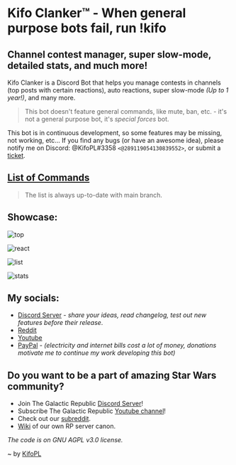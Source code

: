 # Kifo Clanker™ - When general purpose bots fail, run !kifo
## Channel contest manager, super slow-mode, detailed stats, and much more!

Kifo Clanker is a Discord Bot that helps you manage contests in channels (top posts with certain reactions), auto reactions, super slow-mode *(Up to 1 year!)*, and many more.

> This bot doesn't feature general commands, like mute, ban, etc. - it's not a general purpose bot, it's *special forces* bot. 

This bot is in continuous development, so some features may be missing, not working, etc...
If you find any bugs (or have an awesome idea), please notify me on Discord: @KifoPL#3358 `<@289119054130839552>`, or submit a [ticket](https://github.com/KifoPL/kifo-clanker/issues/new/choose).

## [List of Commands](/commandList.md)

> The list is always up-to-date with main branch.

## Showcase:

![top](https://i.imgur.com/EO1mKBX.jpg)

![react](https://i.imgur.com/AsdDyDi.jpg)

![list](https://i.imgur.com/ibQI4wY.jpg)

![stats](https://i.imgur.com/qB2r2wZ.jpg)

## My socials:
* [Discord Server](https://discord.com/invite/HxUFQCxPFp) - *share your ideas, read changelog, test out new features before their release*.
* [Reddit](http://reddit.com/u/kifopl)
* [Youtube](https://www.youtube.com/channel/UC4yZgTHfmVDmKlDIhDwVp3w?sub_confirmation=1)
* [PayPal](https://paypal.me/Michal3run) - *(electricity and internet bills cost a lot of money, donations motivate me to continue my work developing this bot)*

## Do you want to be a part of amazing Star Wars community?
* Join The Galactic Republic [Discord Server](https://discord.gg/Hhp74va)!
* Subscribe The Galactic Republic [Youtube channel](https://www.youtube.com/channel/UC8-8TAqa9pr1aTfa5Ei83wg?sub_confirmation=1)!
* Check out our [subreddit](https://www.reddit.com/r/republicdiscord/).
* [Wiki](https://tgr-discord-server.fandom.com/wiki/TGR_Discord_Server_Wiki) of our own RP server canon.

*The code is on GNU AGPL v3.0 license.*

~ by [KifoPL](https://github.com/KifoPL)
